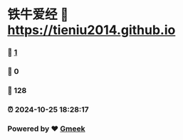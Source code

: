 # 铁牛爱经 :link: https://tieniu2014.github.io 
### :page_facing_up: [1](https://tieniu2014.github.io/tag.html) 
### :speech_balloon: 0 
### :hibiscus: 128 
### :alarm_clock: 2024-10-25 18:28:17 
### Powered by :heart: [Gmeek](https://github.com/Meekdai/Gmeek)
